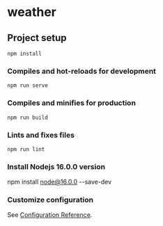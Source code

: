 # weather

## Project setup
```
npm install
```

### Compiles and hot-reloads for development
```
npm run serve
```

### Compiles and minifies for production
```
npm run build
```

### Lints and fixes files
```
npm run lint
```
### Install Nodejs 16.0.0 version 
npm install node@16.0.0 --save-dev
### Customize configuration
See [Configuration Reference](https://cli.vuejs.org/config/).
